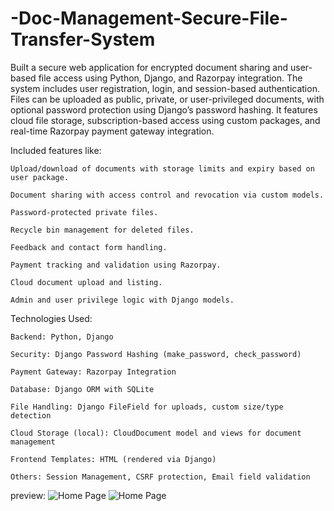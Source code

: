 # -Doc-Management-Secure-File-Transfer-System
Built a secure web application for encrypted document sharing and user-based file access using Python, Django, and Razorpay integration. The system includes user registration, login, and session-based authentication. Files can be uploaded as public, private, or user-privileged documents, with optional password protection using Django’s password hashing. It features cloud file storage, subscription-based access using custom packages, and real-time Razorpay payment gateway integration.

Included features like:

    Upload/download of documents with storage limits and expiry based on user package.

    Document sharing with access control and revocation via custom models.

    Password-protected private files.

    Recycle bin management for deleted files.

    Feedback and contact form handling.

    Payment tracking and validation using Razorpay.

    Cloud document upload and listing.

    Admin and user privilege logic with Django models.

Technologies Used:

    Backend: Python, Django

    Security: Django Password Hashing (make_password, check_password)

    Payment Gateway: Razorpay Integration

    Database: Django ORM with SQLite

    File Handling: Django FileField for uploads, custom size/type detection

    Cloud Storage (local): CloudDocument model and views for document management

    Frontend Templates: HTML (rendered via Django)

    Others: Session Management, CSRF protection, Email field validation

 preview: 
 ![Home Page](![HomePage_](https://github.com/user-attachments/assets/9bd5b360-8058-4af1-bc79-a1283cf764a4))
 ![Home Page](![HomePage_](https://github.com/user-attachments/assets/9bd5b360-8058-4af1-bc79-a1283cf764a4))
 
